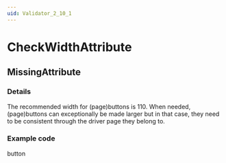 ```yaml
---
uid: Validator_2_10_1
---
```


# CheckWidthAttribute

## MissingAttribute

<!-- Description, Properties, ... sections are auto-generated. -->
<!-- REPLACE ME AUTO-GENERATION -->

### Details

The recommended width for (page)buttons is 110.
When needed, (page)buttons can exceptionally be made larger but in that case, they need to be consistent through the driver page they belong to.

### Example code

<Type width="110">button</Type>
